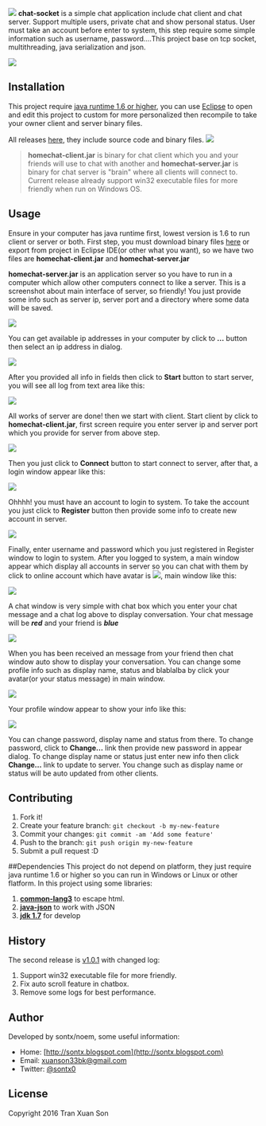 ![](https://lh3.googleusercontent.com/-Zu1tFauo9r4/VuDuhO0cp_I/AAAAAAAAOHU/NqgaCg4tfso/s0/chat-socket-proj-banner.png)
**chat-socket** is a simple chat application include chat client and chat server. Support multiple users, private chat and show personal status. User must take an account before enter to system, this step require some simple information such as username, password....This project base on tcp socket, multithreading, java serialization and json.

<a href="https://youtu.be/tIEG-Q6liXw">
<img src="https://lh3.googleusercontent.com/-rmZzcxTw5UU/VuFSsd3pYoI/AAAAAAAAOLs/djf79cFry0A/s0/Capture.PNG">
</a>

## Installation
This project require [java runtime 1.6 or higher](http://www.oracle.com/technetwork/java/javase/downloads/jre8-downloads-2133155.html), you can use [Eclipse](https://eclipse.org) to open and edit this project to custom for more personalized then recompile to take your owner client and server binary files.

All releases [here](https://github.com/sontx/chat-socket/releases), they include source code and binary files.
![](https://lh3.googleusercontent.com/-TmXmzSowGZo/VuEMSqw9ICI/AAAAAAAAOHs/xoU8HmEM1EE/s0/Untitled.png)

> **homechat-client.jar** is binary for chat client which you and your friends will use to chat with another and **homechat-server.jar** is binary for chat server is "brain" where all clients will connect to. Current release already support win32 executable files for more friendly when run on Windows OS.

## Usage
Ensure in your computer has java runtime first, lowest version is 1.6 to run client or server or both.
First step, you must download binary files [here](https://github.com/sontx/chat-socket/releases) or export from project in Eclipse IDE(or other what you want), so we have two files are **homechat-client.jar** and **homechat-server.jar**

**homechat-server.jar** is an application server so you have to run in a computer which allow other computers connect to like a server. This is a screenshot about main interface of server, so friendly! You just provide some info such as server ip, server port and a directory where some data will be saved.

![](https://lh3.googleusercontent.com/-66VUBQH7n8A/VuERDlbNAyI/AAAAAAAAOIE/nvLSCx99EyU/s0/Untitled.png)

You can get available ip addresses in your computer by click to **...** button then select an ip address in dialog.

![](https://lh3.googleusercontent.com/-4bf0C57mHec/VuESBedpFXI/AAAAAAAAOIY/NIou4UpCSSQ/s0/Untitled.png)

After you provided all info in fields then click to **Start** button to start server, you will see all log from text area like this:

![](https://lh3.googleusercontent.com/-iq-XDux_9YM/VuES7yHFsjI/AAAAAAAAOIs/GAirp3ufJfU/s0/Untitled.png)

All works of server are done! then we start with client.
Start client by click to **homechat-client.jar**, first screen require you enter server ip and server port which you provide for server from above step.

![](https://lh3.googleusercontent.com/-klz1GyyDC4M/VuETm6TTZzI/AAAAAAAAOJA/mLFzAGnTOpU/s0/Untitled.png)

Then you just click to **Connect** button to start connect to server, after that, a login window appear like this:

![](https://lh3.googleusercontent.com/-mfWUJjvxxPE/VuET-8bnmkI/AAAAAAAAOJQ/G62gq_q-BgQ/s0/Untitled.png)

Ohhhh! you must have an account to login to system. To take the account you just click to **Register** button then provide some info to create new account in server.

![](https://lh3.googleusercontent.com/-m-obEe5l9zk/VuEUjO6IaWI/AAAAAAAAOJk/BZ0RZXTiI4w/s0/Untitled.png)

Finally, enter username and password which you just registered in Register window to login to system. After you logged to system, a main window appear which display all accounts in server so you can chat with them by click to online account which have avatar is ![](https://lh3.googleusercontent.com/-16CnaM1lc9w/VuEWwzjwSWI/AAAAAAAAOKA/q9bxGfxe8NE/s0/online.png), main window like this:

![](https://lh3.googleusercontent.com/-ZeCZ38_xwis/VuEW8Hxz-1I/AAAAAAAAOKQ/SvUGmmssyqw/s0/Untitled.png)

A chat window is very simple with chat box which you enter your chat message and a chat log above to display conversation. Your chat message will be ***red*** and your friend is ***blue***

![](https://lh3.googleusercontent.com/-7n1YOnHZITw/VuEX5_HUExI/AAAAAAAAOKo/g7gDEGF0nZY/s0/Untitled.png)

When you has been received an message from your friend then chat window auto show to display your conversation.
You can change some profile info such as display name, status and blablalba by click your avatar(or your status message) in main window.

![](https://lh3.googleusercontent.com/-emyvdBEDIUg/VuEYuLwa_MI/AAAAAAAAOK8/_rF1-Y9KqKA/s0/Untitled.png)

Your profile window appear to show your info like this:

![](https://lh3.googleusercontent.com/-zhFR0VQa8go/VuEZAETh4rI/AAAAAAAAOLM/xLUMSt6Pnsk/s0/Untitled.png)

You can change password, display name and status from there.
To change password, click to **Change...** link then provide new password in appear dialog.
To change display name or status just enter new info then click **Change...** link to update to server. You change such as display name or status will be auto updated from other clients.
## Contributing
1. Fork it!
2. Create your feature branch: `git checkout -b my-new-feature`
3. Commit your changes: `git commit -am 'Add some feature'`
4. Push to the branch: `git push origin my-new-feature`
5. Submit a pull request :D

##Dependencies
This project do not depend on platform, they just require java runtime 1.6 or higher so you can run in Windows or Linux or other flatform.
In this project using some libraries:

1. [**common-lang3**](https://commons.apache.org/proper/commons-lang/) to escape html.
2. [**java-json**](http://www.java2s.com/Code/Jar/j/Downloadjavajsonjar.htm) to work with JSON
3. [**jdk 1.7**](http://www.oracle.com/technetwork/java/javase/downloads/jdk7-downloads-1880260.html) for develop

## History
The second release is [v1.0.1](https://github.com/sontx/chat-socket/releases/tag/v1.0.1) with changed log:

1. Support win32 executable file for more friendly.
2. Fix auto scroll feature in chatbox.
3. Remove some logs for best performance.

## Author
Developed by sontx/noem, some useful information:

 - Home: [http://sontx.blogspot.com](http://sontx.blogspot.com)
 - Email: <a href="mailto:xuanson33bk@gmail.com">xuanson33bk@gmail.com</a>
 - Twitter: [@sontx0](https://twitter.com/sontx0)

## License
Copyright 2016 Tran Xuan Son
